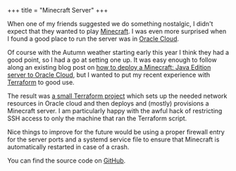 +++
title = "Minecraft Server"
+++

When one of my friends suggested we do something nostalgic, I didn't expect that
they wanted to play [Minecraft][0]. I was even more surprised when I found a
good place to run the server was in [Oracle Cloud][1].

<!-- more -->

Of course with the Autumn weather starting early this year I think they had a
good point, so I had a go at setting one up. It was easy enough to follow along
an existing blog post on [how to deploy a Minecraft: Java Edition server to
Oracle Cloud][2], but I wanted to put my recent experience with [Terraform][3]
to good use.

The result was [a small Terraform project][4] which sets up the needed network
resources in Oracle cloud and then deploys and (mostly) provisions a Minecraft
server. I am particularly happy with the awful hack of restricting SSH access to
only the machine that ran the Terraform script.

Nice things to improve for the future would be using a proper firewall entry for
the server ports and a systemd service file to ensure that Minecraft is
automatically restarted in case of a crash.

You can find the source code on [GitHub][4].

[0]: https://www.minecraft.net/en-us/about-minecraft
[1]: https://www.oracle.com/cloud/
[2]:
  https://blogs.oracle.com/developers/post/how-to-set-up-and-run-a-really-powerful-free-minecraft-server-in-the-cloud#open-firewall-and-security-list-ports-to-allow-public-access
[3]: https://www.terraform.io/
[4]: https://github.com/chornsby/minecraft-server
